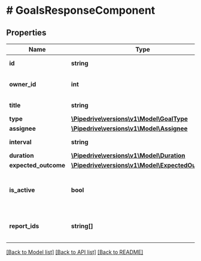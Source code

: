 # # GoalsResponseComponent

## Properties

Name | Type | Description | Notes
------------ | ------------- | ------------- | -------------
**id** | **string** | The ID of the goal |
**owner_id** | **int** | The ID of the creator of the goal |
**title** | **string** | The title of the goal |
**type** | [**\Pipedrive\versions\v1\Model\GoalType**](GoalType.md) |  |
**assignee** | [**\Pipedrive\versions\v1\Model\Assignee**](Assignee.md) |  |
**interval** | **string** | The interval of the goal |
**duration** | [**\Pipedrive\versions\v1\Model\Duration**](Duration.md) |  |
**expected_outcome** | [**\Pipedrive\versions\v1\Model\ExpectedOutcome**](ExpectedOutcome.md) |  |
**is_active** | **bool** | Whether the goal is currently active or not |
**report_ids** | **string[]** | The IDs of the reports that belong to the goal |

[[Back to Model list]](../../README.md#models) [[Back to API list]](../../README.md#endpoints) [[Back to README]](../../README.md)
